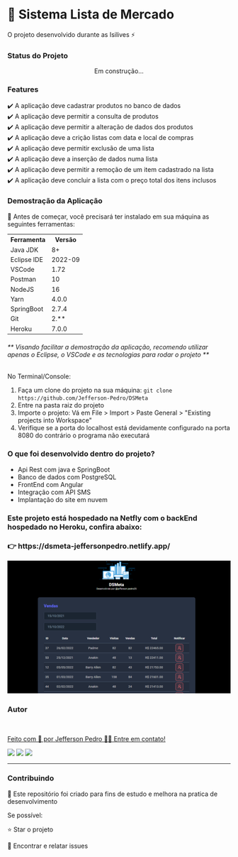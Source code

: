 <h1> 📑 Sistema Lista de Mercado</h1>
<p> O projeto desenvolvido durante as Isilives ⚡</p>

<h3>Status do Projeto</h3>
<p align="center"> Em construção... </p>

<h3>Features</h3>

✔️ A aplicação deve cadastrar produtos no banco de dados <br>
✔️ A aplicação deve permitir a consulta de produtos <br>
✔️ A aplicação deve permitir a alteração de dados dos produtos <br>
✔️ A aplicação deve a crição listas com data e local de compras <br>
✔️ A aplicação deve permitir exclusão de uma lista <br>
✔️ A aplicação deve a inserção de dados numa lista <br>
✔️ A aplicação deve permitir a remoção de um item cadastrado na lista <br>
✔️ A aplicação deve concluir a lista com o preço total dos itens inclusos <br>

<h3>Demostração da Aplicação</h3>
<p>🚨 Antes de começar, você precisará ter instalado em sua máquina as seguintes ferramentas:</p>
<table>
<tr>
	<th>Ferramenta</th>
	<th>Versão</th>
</tr>
<tr>
	<td>Java JDK</td>
	<td>8+</td>
</tr>
<tr>
	<td>Eclipse IDE</td>
	<td>2022-09</td>
</tr>
<tr>
<tr>
	<td>VSCode</td>
	<td>1.72</td>
</tr>
<tr>
	<td>Postman</td>
	<td>10</td>
</tr>
	<td>NodeJS</td>
	<td>16</td>
</tr>
</tr>
	<td>Yarn</td>
	<td>4.0.0</td>
</tr>
<tr>
	<td>SpringBoot</td>
	<td>2.7.4</td>
</tr>
<tr>
	<td>Git</td>
	<td>2.**</td>
</tr>
<tr>
	<td>Heroku</td>
	<td>7.0.0</td>
</tr>
</table>

<h6>** Visando facilitar a demostração da aplicação, recomendo utilizar apenas o Eclipse, o VSCode e as tecnologias para rodar o projeto **</h6>

No Terminal/Console:
<ol>
	<li>Faça um clone do projeto na sua máquina: <code>git clone https://github.com/Jefferson-Pedro/DSMeta </code></li>
	<li>Entre na pasta raiz do projeto</li> 
	<li>Importe o projeto: Vá em File > Import > Paste General > "Existing projects into Workspace"</li>
	<li>Verifique se a porta do localhost está devidamente configurado na porta 8080 do contrário o programa não executará</li>
</ol>

<h3>O que foi desenvolvido dentro do projeto?</h3>
<ul>
<li>Api Rest com java e SpringBoot</li>
<li>Banco de dados com PostgreSQL</li>
<li>FrontEnd com Angular</li>
<li>Integração com API SMS</li>
<li>Implantação do site em nuvem</li>
</ul>

<h3>Este projeto está hospedado na Netfly com o backEnd hospedado no Heroku, confira abaixo: </h3>
<h3>👉 https://dsmeta-jeffersonpedro.netlify.app/</h3>
 <img src="https://github.com/Jefferson-Pedro/DSMeta/blob/main/dsmeta.png" alt="DSMeta Site"/>
	

<h3>Autor</h3>

<a href="https://www.linkedin.com/in/jefferson-pedro-8a6264b9/">
 <img style="border-radius: 50%;" src="https://instagram.fcaw1-1.fna.fbcdn.net/v/t51.2885-19/174045253_1450802445260114_8761660112676779592_n.jpg?stp=dst-jpg_s150x150&_nc_ht=instagram.fcaw1-1.fna.fbcdn.net&_nc_cat=102&_nc_ohc=_sp_NTIyS9gAX8g9js2&edm=ABmJApABAAAA&ccb=7-5&oh=00_AT-9VV6aoZMGuDrwM3n0w6lJzZQZEWwU-ZwgpFj-mNHTWQ&oe=63449AD4&_nc_sid=6136e7" width="100px;" alt=""/>
 <br />

Feito com 💙 por Jefferson Pedro 👋🏽 Entre em contato!

<a href="https://www.instagram.com/jefferson.pedro25" target="_blank"><img src="https://img.shields.io/badge/-Instagram-%23E4405F?style=for-the-badge&logo=instagram&logoColor=white" target="_blank"></a>
<a href = "mailto:jeffersonpedro05@gmail.com"><img src="https://img.shields.io/badge/-Gmail-%23333?style=for-the-badge&logo=gmail&logoColor=white" target="_blank"></a>
<a href="https://www.linkedin.com/in/jefferson-pedro-8a6264b9" target="_blank"><img src="https://img.shields.io/badge/-LinkedIn-%230077B5?style=for-the-badge&logo=linkedin&logoColor=white" target="_blank"></a> 

<hr>

<h3>Contribuindo</h3>

🚀 Este repositório foi criado para fins de estudo e melhora na pratica de desenvolvimento <br>

Se possível:

⭐️  Star o projeto

🐛 Encontrar e relatar issues
